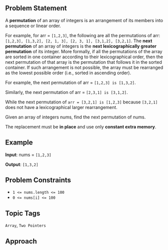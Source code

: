 ## Problem Statement

A **permutation** of an array of integers is an arrangement of its members into a sequence or linear order.

For example, for arr = `[1,2,3]`, the following are all the permutations of arr: `[1,2,3], [1,3,2], [2, 1, 3], [2, 3, 1], [3,1,2], [3,2,1]`.
The **next permutation** of an array of integers is the **next lexicographically greater permutation** of its integer. More formally, if all the permutations of the array are sorted in one container according to their lexicographical order, then the next permutation of that array is the permutation that follows it in the sorted container. If such arrangement is not possible, the array must be rearranged as the lowest possible order (i.e., sorted in ascending order).

For example, the next permutation of arr = `[1,2,3] is [1,3,2]`.

Similarly, the next permutation of arr = `[2,3,1] is [3,1,2]`.

While the next permutation of `arr = [3,2,1] is [1,2,3]` because `[3,2,1]` does not have a lexicographical larger rearrangement.

Given an array of integers nums, find the next permutation of nums.

The replacement must be **in place** and use only **constant extra memory**.

## Example 

**Input**: nums = `[1,2,3]`

**Output**: `[1,3,2]`

## Problem Constraints

- `1 <= nums.length <= 100`
- `0 <= nums[i] <= 100`

## Topic Tags

`Array`, `Two Pointers`

## Approach


